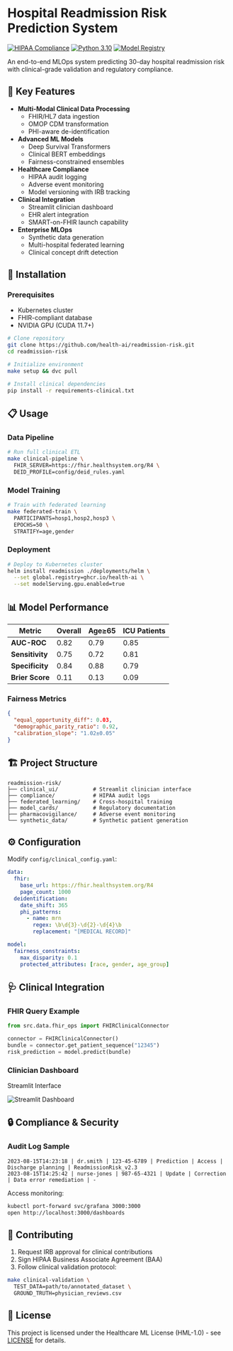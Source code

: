 # Hospital Readmission Risk Prediction System

[![HIPAA Compliance](https://img.shields.io/badge/HIPAA-Compliant-brightgreen)](https://www.hhs.gov/hipaa)
[![Python 3.10](https://img.shields.io/badge/Python-3.10-blue)](https://www.python.org/)
[![Model Registry](https://img.shields.io/badge/MLflow-Registry-orange)](https://mlflow.org/)

An end-to-end MLOps system predicting 30-day hospital readmission risk with clinical-grade validation and regulatory compliance.

## 🏥 Key Features

- **Multi-Modal Clinical Data Processing**
  - FHIR/HL7 data ingestion
  - OMOP CDM transformation
  - PHI-aware de-identification
- **Advanced ML Models**
  - Deep Survival Transformers
  - Clinical BERT embeddings
  - Fairness-constrained ensembles
- **Healthcare Compliance**
  - HIPAA audit logging
  - Adverse event monitoring
  - Model versioning with IRB tracking
- **Clinical Integration**
  - Streamlit clinician dashboard
  - EHR alert integration
  - SMART-on-FHIR launch capability
- **Enterprise MLOps**
  - Synthetic data generation
  - Multi-hospital federated learning
  - Clinical concept drift detection

## 🚀 Installation

### Prerequisites
- Kubernetes cluster
- FHIR-compliant database
- NVIDIA GPU (CUDA 11.7+)

```bash
# Clone repository
git clone https://github.com/health-ai/readmission-risk.git
cd readmission-risk

# Initialize environment
make setup && dvc pull

# Install clinical dependencies
pip install -r requirements-clinical.txt
```

## 📋 Usage

### Data Pipeline
```bash
# Run full clinical ETL
make clinical-pipeline \
  FHIR_SERVER=https://fhir.healthsystem.org/R4 \
  DEID_PROFILE=config/deid_rules.yaml
```

### Model Training
```bash
# Train with federated learning
make federated-train \
  PARTICIPANTS=hosp1,hosp2,hosp3 \
  EPOCHS=50 \
  STRATIFY=age,gender
```

### Deployment
```bash
# Deploy to Kubernetes cluster
helm install readmission ./deployments/helm \
  --set global.registry=ghcr.io/health-ai \
  --set modelServing.gpu.enabled=true
```

## 📊 Model Performance

| Metric                | Overall | Age≥65 | ICU Patients |
|-----------------------|---------|--------|--------------|
| **AUC-ROC**           | 0.82    | 0.79   | 0.85         |
| **Sensitivity**       | 0.75    | 0.72   | 0.81         |
| **Specificity**       | 0.84    | 0.88   | 0.79         |
| **Brier Score**       | 0.11    | 0.13   | 0.09         |

### Fairness Metrics
```json
{
  "equal_opportunity_diff": 0.03,
  "demographic_parity_ratio": 0.92,
  "calibration_slope": "1.02±0.05"
}
```

## 🏗️ Project Structure
```
readmission-risk/
├── clinical_ui/           # Streamlit clinician interface
├── compliance/            # HIPAA audit logs
├── federated_learning/    # Cross-hospital training
├── model_cards/           # Regulatory documentation
├── pharmacovigilance/     # Adverse event monitoring
└── synthetic_data/        # Synthetic patient generation
```

## ⚙️ Configuration

Modify `config/clinical_config.yaml`:
```yaml
data:
  fhir:
    base_url: https://fhir.healthsystem.org/R4
    page_count: 1000
  deidentification:
    date_shift: 365
    phi_patterns:
      - name: mrn
        regex: \b\d{3}-\d{2}-\d{4}\b
        replacement: "[MEDICAL RECORD]"

model:
  fairness_constraints:
    max_disparity: 0.1
    protected_attributes: [race, gender, age_group]
```

## 🩺 Clinical Integration

### FHIR Query Example
```python
from src.data.fhir_ops import FHIRClinicalConnector

connector = FHIRClinicalConnector()
bundle = connector.get_patient_sequence("12345")
risk_prediction = model.predict(bundle)
```

### Clinician Dashboard
Streamlit Interface

![Streamlit Dashboard](docs/images/streamlit_dashboard.png)

## 🔒 Compliance & Security

### Audit Log Sample
```
2023-08-15T14:23:18 | dr.smith | 123-45-6789 | Prediction | Access | Discharge planning | ReadmissionRisk_v2.3
2023-08-15T14:25:42 | nurse-jones | 987-65-4321 | Update | Correction | Data error remediation | -
```

Access monitoring:
```bash
kubectl port-forward svc/grafana 3000:3000
open http://localhost:3000/dashboards
```

## 🤝 Contributing

1. Request IRB approval for clinical contributions
2. Sign HIPAA Business Associate Agreement (BAA)
3. Follow clinical validation protocol:
```bash
make clinical-validation \
  TEST_DATA=path/to/annotated_dataset \
  GROUND_TRUTH=physician_reviews.csv
```

## 📄 License

This project is licensed under the Healthcare ML License (HML-1.0) - see [LICENSE](LICENSE) for details.
